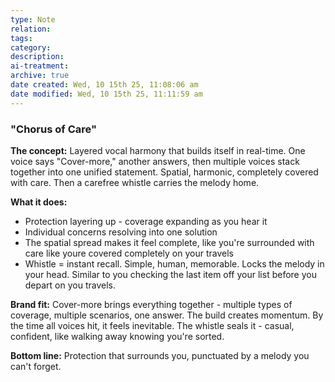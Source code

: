 ```yaml
---
type: Note
relation:
tags:
category:
description:
ai-treatment:
archive: true
date created: Wed, 10 15th 25, 11:08:06 am
date modified: Wed, 10 15th 25, 11:11:59 am
---
```

### "Chorus of Care"

**The concept:** Layered vocal harmony that builds itself in real-time. One voice says "Cover-more," another answers, then multiple voices stack together into one unified statement. Spatial, harmonic, completely covered with care. Then a carefree whistle carries the melody home.

**What it does:**

- Protection layering up - coverage expanding as you hear it
- Individual concerns resolving into one solution
- The spatial spread makes it feel complete, like you're surrounded with care like youre covered completely on your travels
- Whistle = instant recall. Simple, human, memorable. Locks the melody in your head. Similar to you checking the last item off your list before you depart on you travels.

**Brand fit:** Cover-more brings everything together - multiple types of coverage, multiple scenarios, one answer. The build creates momentum. By the time all voices hit, it feels inevitable. The whistle seals it - casual, confident, like walking away knowing you're sorted.

**Bottom line:** Protection that surrounds you, punctuated by a melody you can't forget.

